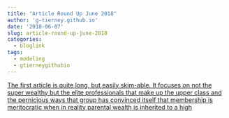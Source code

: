 ```yaml
---
title: "Article Round Up June 2018"
author: 'g-tierney.github.io'
date: '2018-06-07'
slug: article-round-up-june-2018
categories:
  - bloglink
tags:
  - modeling
  - gtierneygithubio
---
```


[The first article is quite long, but easily skim-able. It focuses on not the super wealthy but the elite professionals that make up the upper class and the pernicious ways that group has convinced itself that membership is meritocratic when in reality parental wealth is inherited to a high<i class="fas fa-external-link-alt"></i>](https://g-tierney.github.io/post/2018_06_best_reads/)

